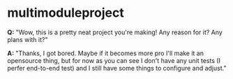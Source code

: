 # multimoduleproject

<p><strong>Q:</strong> "Wow, this is a pretty neat project you're making! Any reason for it? Any plans with it?"</p>
<p><strong>A:</strong> "Thanks, I got bored. Maybe if it becomes more pro I'll make it an opensource thing, but for now as you can see I don't have any unit tests (I perfer end-to-end test) and I still have some things to configure and adjust."</p>
